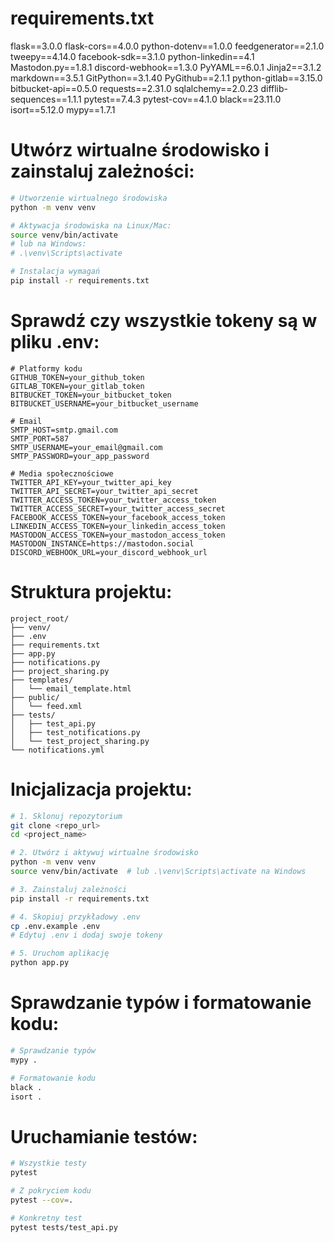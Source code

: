 # requirements.txt
flask==3.0.0
flask-cors==4.0.0
python-dotenv==1.0.0
feedgenerator==2.1.0
tweepy==4.14.0
facebook-sdk==3.1.0
python-linkedin==4.1
Mastodon.py==1.8.1
discord-webhook==1.3.0
PyYAML==6.0.1
Jinja2==3.1.2
markdown==3.5.1
GitPython==3.1.40
PyGithub==2.1.1
python-gitlab==3.15.0
bitbucket-api==0.5.0
requests==2.31.0
sqlalchemy==2.0.23
difflib-sequences==1.1.1
pytest==7.4.3
pytest-cov==4.1.0
black==23.11.0
isort==5.12.0
mypy==1.7.1

# Utwórz wirtualne środowisko i zainstaluj zależności:
```bash
# Utworzenie wirtualnego środowiska
python -m venv venv

# Aktywacja środowiska na Linux/Mac:
source venv/bin/activate
# lub na Windows:
# .\venv\Scripts\activate

# Instalacja wymagań
pip install -r requirements.txt
```

# Sprawdź czy wszystkie tokeny są w pliku .env:
```env
# Platformy kodu
GITHUB_TOKEN=your_github_token
GITLAB_TOKEN=your_gitlab_token
BITBUCKET_TOKEN=your_bitbucket_token
BITBUCKET_USERNAME=your_bitbucket_username

# Email
SMTP_HOST=smtp.gmail.com
SMTP_PORT=587
SMTP_USERNAME=your_email@gmail.com
SMTP_PASSWORD=your_app_password

# Media społecznościowe
TWITTER_API_KEY=your_twitter_api_key
TWITTER_API_SECRET=your_twitter_api_secret
TWITTER_ACCESS_TOKEN=your_twitter_access_token
TWITTER_ACCESS_SECRET=your_twitter_access_secret
FACEBOOK_ACCESS_TOKEN=your_facebook_access_token
LINKEDIN_ACCESS_TOKEN=your_linkedin_access_token
MASTODON_ACCESS_TOKEN=your_mastodon_access_token
MASTODON_INSTANCE=https://mastodon.social
DISCORD_WEBHOOK_URL=your_discord_webhook_url
```

# Struktura projektu:
```
project_root/
├── venv/
├── .env
├── requirements.txt
├── app.py
├── notifications.py
├── project_sharing.py
├── templates/
│   └── email_template.html
├── public/
│   └── feed.xml
├── tests/
│   ├── test_api.py
│   ├── test_notifications.py
│   └── test_project_sharing.py
└── notifications.yml
```

# Inicjalizacja projektu:
```bash
# 1. Sklonuj repozytorium
git clone <repo_url>
cd <project_name>

# 2. Utwórz i aktywuj wirtualne środowisko
python -m venv venv
source venv/bin/activate  # lub .\venv\Scripts\activate na Windows

# 3. Zainstaluj zależności
pip install -r requirements.txt

# 4. Skopiuj przykładowy .env
cp .env.example .env
# Edytuj .env i dodaj swoje tokeny

# 5. Uruchom aplikację
python app.py
```

# Sprawdzanie typów i formatowanie kodu:
```bash
# Sprawdzanie typów
mypy .

# Formatowanie kodu
black .
isort .
```

# Uruchamianie testów:
```bash
# Wszystkie testy
pytest

# Z pokryciem kodu
pytest --cov=.

# Konkretny test
pytest tests/test_api.py
```